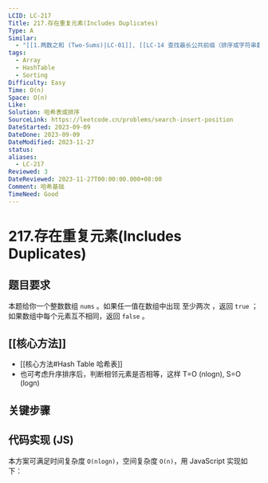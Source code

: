 ```yaml
---
LCID: LC-217
Title: 217.存在重复元素(Includes Duplicates)
Type: A
Similar:
  - "[[1.两数之和 (Two-Sums)|LC-01]], [[LC-14 查找最长公共前缀（排序或字符串数组嵌套循环）|LC-14]]"
tags:
  - Array
  - HashTable
  - Sorting
Difficulty: Easy
Time: O(n)
Space: O(n)
Like: 
Solution: 哈希表或排序
SourceLink: https://leetcode.cn/problems/search-insert-position
DateStarted: 2023-09-09
DateDone: 2023-09-09
DateModified: 2023-11-27
status: 
aliases:
  - LC-217
Reviewed: 3
DateReviewed: 2023-11-27T00:00:00.000+08:00
Comment: 哈希基础
TimeNeed: Good
---
```

# 217.存在重复元素(Includes Duplicates)
## 题目要求
本题给你一个整数数组 `nums` 。如果任一值在数组中出现 至少两次 ，返回 `true` ；如果数组中每个元素互不相同，返回 `false` 。
## [[核心方法]]
- [[核心方法#Hash Table 哈希表]]
- 也可考虑升序排序后，判断相邻元素是否相等，这样 T=O (nlogn), S=O (logn)
## 关键步骤
## 代码实现 (JS)
本方案可满足时间复杂度 `O(nlogn)`，空间复杂度 `O(n)`，用 JavaScript 实现如下：

```js

```

